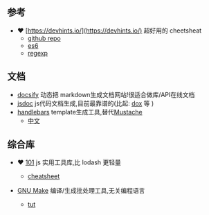 ## 参考
* :heart: [https://devhints.io/](https://devhints.io/) 超好用的 cheetsheat
  * [github repo](https://github.com/rstacruz/cheatsheets)
  * [es6](https://devhints.io/es6)
  * [regexp](https://devhints.io/regexp)

## 文档

* [docsify](https://docsify.js.org/#/?id=docsify) 动态把 markdown生成文档网站!很适合做库/API在线文档
* [jsdoc](https://jsdoc.app/index.html) js代码文档生成,目前最靠谱的(比起: [dox](https://github.com/tj/dox) 等 )
* [handlebars](http://handlebarsjs.com/) template生成工具,替代[Mustache](https://mustache.github.io/)
  * [中文](http://handlebarsjs.com/zh)
## 综合库
* :heart: [101](https://github.com/tjmehta/101) js 实用工具库,比 lodash 更轻量
  * [cheatsheet](https://devhints.io/101)

* [GNU Make](https://www.gnu.org/software/make/) 编译/生成批处理工具,无关编程语言
  * [tut](https://makefiletutorial.com/)

